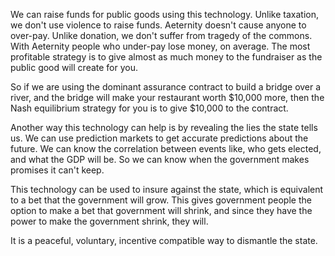 We can raise funds for public goods using this technology.
Unlike taxation, we don't use violence to raise funds. Aeternity doesn't cause anyone to over-pay.
Unlike donation, we don't suffer from tragedy of the commons. With Aeternity people who under-pay lose money, on average.
The most profitable strategy is to give almost as much money to the fundraiser as the public good will create for you.

So if we are using the dominant assurance contract to build a bridge over a river, and the bridge will make your restaurant worth $10,000 more, then the Nash equilibrium strategy for you is to give $10,000 to the contract.

Another way this technology can help is by revealing the lies the state tells us.
We can use prediction markets to get accurate predictions about the future.
We can know the correlation between events like, who gets elected, and what the GDP will be.
So we can know when the government makes promises it can't keep.

This technology can be used to insure against the state, which is equivalent to a bet that the government will grow.
This gives government people the option to make a bet that government will shrink, and since they have the power to make the government shrink, they will.

It is a peaceful, voluntary, incentive compatible way to dismantle the state.